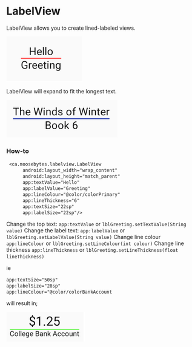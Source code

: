 # LabelView

LabelView allows you to create lined-labeled views. 

![screenshot](scrn-basic.png)

LabelView will expand to fit the longest text. 

![screenshot](scrn-autofit.png)

### How-to

```
 <ca.moosebytes.labelview.LabelView
      android:layout_width="wrap_content"
      android:layout_height="match_parent"
      app:textValue="Hello"
      app:labelValue="Greeting"
      app:lineColour="@color/colorPrimary"
      app:lineThickness="6"
      app:textSize="22sp"
      app:labelSize="22sp"/>
```

Change the top text:
`app:textValue` or `lblGreeting.setTextValue(String value)`
Change the label text:
`app:labelValue` or `lblGreeting.setLabelValue(String value)`
Change line colour
`app:lineColour` or `lblGreeting.setLineColour(int colour)`
Change line thickness
`app:lineThickness` or `lblGreeting.setLineThickness(float lineThickness)`

ie
```
app:textSize="50sp"
app:labelSize="28sp"
app:lineColour="@color/colorBankAccount
```
will result in;

![screenshot](scrn-autofit2.png)



